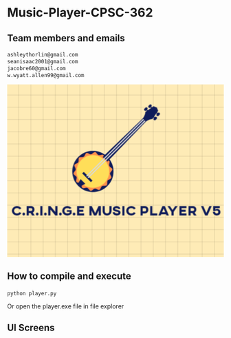 # Music-Player-CPSC-362

## Team members and emails
   
```aysonnicholas@gmail.com  
ashleythorlin@gmail.com
seanisaac2001@gmail.com
jacobre60@gmail.com
w.wyatt.allen99@gmail.com
```
   
![alt text](https://github.com/nickayson/Music-Player-CPSC-362/blob/main/images/Logo.gif)

## How to compile and execute

```python player.py```

Or open the player.exe file in file explorer

## UI Screens

